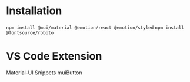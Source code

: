 # Installation

`npm install @mui/material @emotion/react @emotion/styled`
`npm install @fontsource/roboto`

<link
    rel="stylesheet"
    href="https://fonts.googleapis.com/css?family=Roboto:300,400,500,700&display=swap"
/>

# VS Code Extension
Material-UI Snippets
    muiButton



